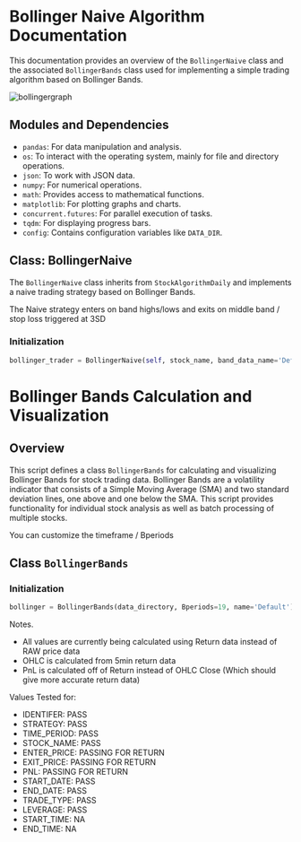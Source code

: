 # Bollinger Naive Algorithm Documentation

This documentation provides an overview of the `BollingerNaive` class and the associated `BollingerBands` class used for implementing a simple trading algorithm based on Bollinger Bands.


![bollingergraph](https://github.com/lordyabu/CRSP-Ensemble-Lab/assets/92772420/8f7008c6-8806-4eeb-be2a-c57b96511c65)


## Modules and Dependencies

- `pandas`: For data manipulation and analysis.
- `os`: To interact with the operating system, mainly for file and directory operations.
- `json`: To work with JSON data.
- `numpy`: For numerical operations.
- `math`: Provides access to mathematical functions.
- `matplotlib`: For plotting graphs and charts.
- `concurrent.futures`: For parallel execution of tasks.
- `tqdm`: For displaying progress bars.
- `config`: Contains configuration variables like `DATA_DIR`.

## Class: BollingerNaive

The `BollingerNaive` class inherits from `StockAlgorithmDaily` and implements a naive trading strategy based on Bollinger Bands.

The Naive strategy enters on band highs/lows and exits on middle band / stop loss triggered at 3SD

### Initialization

```python
bollinger_trader = BollingerNaive(self, stock_name, band_data_name='Default', identifier=-1, time_period='Daily', reset_indexes=False, step=0)
```



# Bollinger Bands Calculation and Visualization

## Overview
This script defines a class `BollingerBands` for calculating and visualizing Bollinger Bands for stock trading data. Bollinger Bands are a volatility indicator that consists of a Simple Moving Average (SMA) and two standard deviation lines, one above and one below the SMA. This script provides functionality for individual stock analysis as well as batch processing of multiple stocks.

You can customize the timeframe / Bperiods

## Class `BollingerBands`

### Initialization

```python
bollinger = BollingerBands(data_directory, Bperiods=19, name='Default')
```


Notes. 
- All values are currently being calculated using Return data instead of RAW price data
- OHLC is calculated from 5min return data
- PnL is calculated off of Return instead of OHLC Close (Which should give more accurate return data)

Values Tested for:
- IDENTIFER: PASS
- STRATEGY: PASS
- TIME_PERIOD: PASS
- STOCK_NAME: PASS
- ENTER_PRICE: PASSING FOR RETURN
- EXIT_PRICE: PASSING FOR RETURN
- PNL: PASSING FOR RETURN
- START_DATE: PASS
- END_DATE: PASS
- TRADE_TYPE: PASS
- LEVERAGE: PASS
- START_TIME: NA
- END_TIME: NA
    
